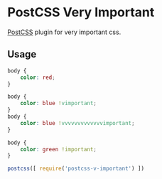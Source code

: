 # PostCSS Very Important

[PostCSS] plugin for very important css.

[PostCSS]: https://github.com/postcss/postcss

## Usage

```css
body {
    color: red;
}

body {
    color: blue !vimportant;
}
body {
    color: blue !vvvvvvvvvvvvvimportant;
}

body {
    color: green !important;
}
```

```js
postcss([ require('postcss-v-important') ])
```
